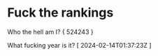 # Fuck the rankings

Who the hell am I?
{ 524243 }

What fucking year is it?
[ 2024-02-14T01:37:23Z ]
